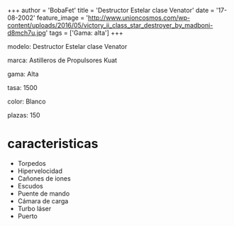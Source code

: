 +++
author = 'BobaFet'
title = 'Destructor Estelar clase Venator'
date = '17-08-2002'
feature_image = 'http://www.unioncosmos.com/wp-content/uploads/2016/05/victory_ii_class_star_destroyer_by_madboni-d8mch7u.jpg'
tags = ['Gama: alta']
+++
<!--more--> 
modelo: Destructor Estelar clase Venator

marca:  Astilleros de Propulsores Kuat

gama: Alta

tasa: 1500

color: Blanco

plazas: 150

# caracteristicas 
* Torpedos
* Hipervelocidad
* Cañones de iones
* Escudos
* Puente de mando
* Cámara de carga
* Turbo láser
* Puerto

